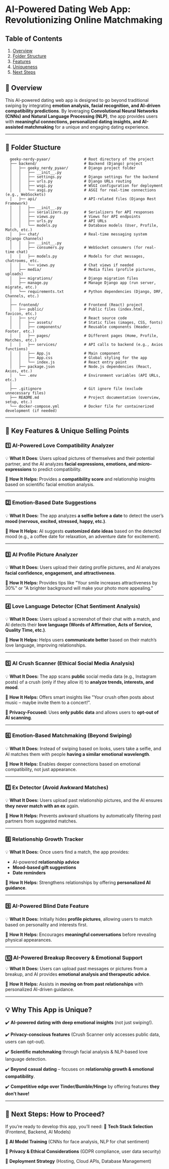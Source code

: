 # AI-Powered Dating Web App: Revolutionizing Online Matchmaking

## Table of Contents  
1. [Overview](#overview) 
2. [Folder Structure](#-folder-stucture)
3. [Features](#-key-features--unique-selling-points)    
4. [Uniqueness](#-why-this-app-is-unique)
5. [Next Steps](#-next-steps-how-to-proceed)  

## 📌 Overview
This AI-powered dating web app is designed to go beyond traditional swiping by integrating **emotion analysis, facial recognition, and AI-driven compatibility predictions**. By leveraging **Convolutional Neural Networks (CNNs) and Natural Language Processing (NLP)**, the app provides users with **meaningful connections, personalized dating insights, and AI-assisted matchmaking** for a unique and engaging dating experience.

---

## 📌 Folder Stucture 
      geeky-nerdy-pyaar/               # Root directory of the project
      ├── backend/                     # Backend (Django) project
      │   ├── geeky_nerdy_pyaar/       # Django project folder
      │   │   ├── __init__.py
      │   │   ├── settings.py          # Django settings for the backend
      │   │   ├── urls.py              # Django URLs routing
      │   │   ├── wsgi.py              # WSGI configuration for deployment
      │   │   └── asgi.py              # ASGI for real-time connections (e.g., WebSockets)
      │   ├── api/                     # API-related files (Django Rest Framework)
      │   │   ├── __init__.py
      │   │   ├── serializers.py       # Serializers for API responses
      │   │   ├── views.py             # Views for API endpoints
      │   │   ├── urls.py              # API URLs
      │   │   └── models.py            # Database models (User, Profile, Match, etc.)
      │   ├── chat/                    # Real-time messaging system (Django Channels)
      │   │   ├── __init__.py
      │   │   ├── consumers.py         # WebSocket consumers (for real-time chat)
      │   │   ├── models.py            # Models for chat messages, chatrooms, etc.
      │   │   └── views.py             # Chat views if needed
      │   ├── media/                   # Media files (profile pictures, uploads)
      │   ├── migrations/              # Django migration files
      │   ├── manage.py                # Manage Django app (run server, migrate, etc.)
      │   └── requirements.txt         # Python dependencies (Django, DRF, Channels, etc.)
      │
      ├── frontend/                    # Frontend (React) project
      │   ├── public/                  # Public files (index.html, favicon, etc.)
      │   ├── src/                     # React source code
      │   │   ├── assets/              # Static files (images, CSS, fonts)
      │   │   ├── components/          # Reusable components (Header, Footer, etc.)
      │   │   ├── pages/               # Different pages (Home, Profile, Matches, etc.)
      │   │   ├── services/            # API calls to backend (e.g., Axios functions)
      │   │   ├── App.js               # Main component
      │   │   ├── App.css              # Global styling for the app
      │   │   └── index.js             # React entry point
      │   ├── package.json             # Node.js dependencies (React, Axios, etc.)
      │   └── .env                     # Environment variables (API URLs, etc.)
      │
      ├── .gitignore                   # Git ignore file (exclude unnecessary files)
      ├── README.md                    # Project documentation (overview, setup, etc.)
      └── docker-compose.yml           # Docker file for containerized development (if needed)

---

## 🚀 Key Features & Unique Selling Points

### 1️⃣ AI-Powered Love Compatibility Analyzer
💡 **What It Does**: Users upload pictures of themselves and their potential partner, and the AI analyzes **facial expressions, emotions, and micro-expressions** to predict compatibility.

🔹 **How It Helps:** Provides a **compatibility score** and relationship insights based on scientific facial emotion analysis.

---

### **2️⃣ Emotion-Based Date Suggestions**
💡 **What It Does:** The app analyzes **a selfie before a date** to detect the user’s **mood (nervous, excited, stressed, happy, etc.)**.

🔹 **How It Helps:** AI suggests **customized date ideas** based on the detected mood (e.g., a coffee date for relaxation, an adventure date for excitement).

---

### **3️⃣ AI Profile Picture Analyzer**
💡 **What It Does:** Users upload their dating profile pictures, and AI analyzes **facial confidence, engagement, and attractiveness**.

🔹 **How It Helps:** Provides tips like "Your smile increases attractiveness by 30%" or "A brighter background will make your photo more appealing."

---

### **4️⃣ Love Language Detector (Chat Sentiment Analysis)**
💡 **What It Does:** Users upload a screenshot of their chat with a match, and AI detects their **love language (Words of Affirmation, Acts of Service, Quality Time, etc.)**.

🔹 **How It Helps:** Helps users **communicate better** based on their match’s love language, improving relationships.

---

### **5️⃣ AI Crush Scanner (Ethical Social Media Analysis)**
💡 **What It Does:** The app scans **public** social media data (e.g., Instagram posts) of a crush (only if they allow it) to **analyze trends, interests, and mood**.

🔹 **How It Helps:** Offers smart insights like "Your crush often posts about music – maybe invite them to a concert!".

🔹 **Privacy-Focused:** Uses **only public data** and allows users to **opt-out of AI scanning**.

---

### **6️⃣ Emotion-Based Matchmaking (Beyond Swiping)**
💡 **What It Does:** Instead of swiping based on looks, users take a selfie, and AI matches them with people **having a similar emotional wavelength**.

🔹 **How It Helps:** Enables deeper connections based on emotional compatibility, not just appearance.

---

### **7️⃣ Ex Detector (Avoid Awkward Matches)**
💡 **What It Does:** Users upload past relationship pictures, and the AI ensures **they never match with an ex** again.

🔹 **How It Helps:** Prevents awkward situations by automatically filtering past partners from suggested matches.

---

### **8️⃣ Relationship Growth Tracker**
💡 **What It Does:** Once users find a match, the app provides:
   - AI-powered **relationship advice**
   - **Mood-based gift suggestions**
   - **Date reminders**

🔹 **How It Helps:** Strengthens relationships by offering **personalized AI guidance**.

---

### **9️⃣ AI-Powered Blind Date Feature**
💡 **What It Does:** Initially hides **profile pictures**, allowing users to match based on personality 
and interests first.

🔹 **How It Helps:** Encourages **meaningful conversations** before revealing physical appearances.

---

### **🔟 AI-Powered Breakup Recovery & Emotional Support**
💡 **What It Does:** Users can upload past messages or pictures from a breakup, and AI provides **emotional analysis and therapeutic advice**.

🔹 **How It Helps:** Assists in **moving on from past relationships** with personalized AI-driven guidance.

---

## **💡 Why This App is Unique?**
✔️ **AI-powered dating with deep emotional insights** (not just swiping!).

✔️ **Privacy-conscious features** (Crush Scanner only accesses public data, users can opt-out).

✔️ **Scientific matchmaking** through facial analysis & NLP-based love language detection.

✔️ **Beyond casual dating** – focuses on **relationship growth & emotional compatibility**.

✔️ **Competitive edge over Tinder/Bumble/Hinge** by offering features **they don’t have!**

---

## **📌 Next Steps: How to Proceed?**
If you’re ready to develop this app, you’ll need:
🔹 **Tech Stack Selection** (Frontend, Backend, AI Models)

🔹 **AI Model Training** (CNNs for face analysis, NLP for chat sentiment)

🔹 **Privacy & Ethical Considerations** (GDPR compliance, user data security)

🔹 **Deployment Strategy** (Hosting, Cloud APIs, Database Management)